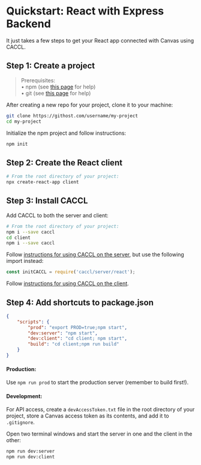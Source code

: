 # Quickstart: React with Express Backend

It just takes a few steps to get your React app connected with Canvas using CACCL.

## Step 1: Create a project

> Prerequisites:  
> • npm (see [this page](https://www.npmjs.com/get-npm) for help)  
> • git (see [this page](https://gist.github.com/derhuerst/1b15ff4652a867391f03) for help)  

After creating a new repo for your project, clone it to your machine:

```bash
git clone https://githost.com/username/my-project
cd my-project
```

Initialize the npm project and follow instructions:

```bash
npm init
```

## Step 2: Create the React client

```bash
# From the root directory of your project:
npx create-react-app client
```

## Step 3: Install CACCL

Add CACCL to both the server and client:

```bash
# From the root directory of your project:
npm i --save caccl
cd client
npm i --save caccl
```

Follow [instructions for using CACCL on the server](https://github.com/harvard-edtech/caccl/blob/master/docs/server.md), but use the following import instead:

```js
const initCACCL = require('caccl/server/react');
```

Follow [instructions for using CACCL on the client](https://github.com/harvard-edtech/caccl/blob/master/docs/client.md).

## Step 4: Add shortcuts to package.json

```json
{
    "scripts": {
        "prod": "export PROD=true;npm start",
        "dev:server": "npm start",
        "dev:client": "cd client; npm start",
        "build": "cd client;npm run build"
    }
}
```

#### Production:

Use `npm run prod` to start the production server (remember to build first!).

#### Development:

For API access, create a `devAccessToken.txt` file in the root directory of your project, store a Canvas access token as its contents, and add it to `.gitignore`.

Open two terminal windows and start the server in one and the client in the other:

```bash
npm run dev:server
npm run dev:client
```
